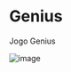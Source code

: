 # Genius

Jogo Genius

![image](https://user-images.githubusercontent.com/87021275/169703021-9b628f85-ab0c-4650-bdfa-8b382311c2f3.png)
